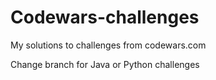 # Codewars-challenges
My solutions to challenges from codewars.com

Change branch for Java or Python challenges
